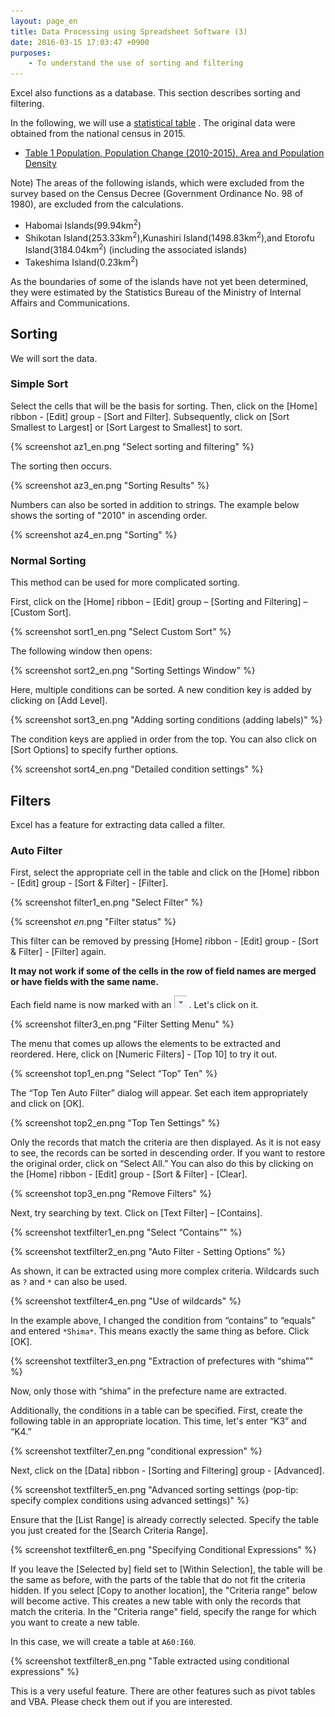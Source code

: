 ```yaml
---
layout: page_en
title: Data Processing using Spreadsheet Software (3)
date: 2016-03-15 17:03:47 +0900
purposes:
    - To understand the use of sorting and filtering
---
```


Excel also functions as a database. This section describes sorting and filtering.

In the following, we will use a [statistical table](./population.xlsx) . The original data were obtained from the national census in 2015.

-   [Table 1 Population, Population Change (2010-2015), Area and Population Density](http://www.e-stat.go.jp/SG1/estat/GL08020103.do?_csvDownload_&fileId=000007591144&releaseCount=2)

<div class="panel panel-default">
<div class="panel-body">
Note) The areas of the following islands, which were excluded from the survey based on the Census Decree (Government Ordinance No. 98 of 1980), are excluded from the calculations.
<ul>
<li>Habomai Islands(99.94km<sup>2</sup>)</li>
<li>Shikotan Island(253.33km<sup>2</sup>),Kunashiri Island(1498.83km<sup>2</sup>),and Etorofu Island(3184.04km<sup>2</sup>) (including the associated islands)</li>
<li>Takeshima Island(0.23km<sup>2</sup>)</li>
</ul>
As the boundaries of some of the islands have not yet been determined, they were estimated by the Statistics Bureau of the Ministry of Internal Affairs and Communications.
</div>
</div>


Sorting
------

We will sort the data.

### Simple Sort

Select the cells that will be the basis for sorting. Then, click on the [Home] ribbon - [Edit] group - [Sort and Filter]. Subsequently, click on [Sort Smallest to Largest] or [Sort Largest to Smallest] to sort.

{% screenshot az1_en.png "Select sorting and filtering" %}

The sorting then occurs.

{% screenshot az3_en.png "Sorting Results" %}

Numbers can also be sorted in addition to strings. The example below shows the sorting of "2010" in ascending order.

{% screenshot az4_en.png "Sorting" %}

### Normal Sorting

This method can be used for more complicated sorting.

First, click on the [Home] ribbon – [Edit] group – [Sorting and Filtering] – [Custom Sort].

{% screenshot sort1_en.png "Select Custom Sort" %}

The following window then opens:

{% screenshot sort2_en.png "Sorting Settings Window" %}

Here, multiple conditions can be sorted. A new condition key is added by clicking on [Add Level].

{% screenshot sort3_en.png "Adding sorting conditions (adding labels)" %}

The condition keys are applied in order from the top. You can also click on [Sort Options] to specify further options.

{% screenshot sort4_en.png "Detailed condition settings" %}


Filters
--------

Excel has a feature for extracting data called a filter.

### Auto Filter

First, select the appropriate cell in the table and click on the [Home] ribbon - [Edit] group - [Sort & Filter] - [Filter].

{% screenshot filter1_en.png "Select Filter" %}

{% screenshot _en_.png "Filter status" %}

This filter can be removed by pressing [Home] ribbon - [Edit] group - [Sort & Filter] - [Filter] again.

**It may not work if some of the cells in the row of field names are merged or have fields with the same name.**

Each field name is now marked with an ![](pic/filter.png) . Let's click on it.

{% screenshot filter3_en.png "Filter Setting Menu" %}

The menu that comes up allows the elements to be extracted and reordered. Here, click on [Numeric Filters] - [Top 10] to try it out.

{% screenshot top1_en.png "Select “Top” Ten" %}

The “Top Ten Auto Filter” dialog will appear. Set each item appropriately and click on [OK].

{% screenshot top2_en.png "Top Ten Settings" %}

Only the records that match the criteria are then displayed. As it is not easy to see, the records can be sorted in descending order. 
If you want to restore the original order, click on “Select All.” You can also do this by clicking on the [Home] ribbon - [Edit] group - [Sort & Filter] - [Clear].

{% screenshot top3_en.png "Remove Filters" %}

Next, try searching by text. Click on [Text Filter] – [Contains].

{% screenshot textfilter1_en.png "Select “Contains”" %}

{% screenshot textfilter2_en.png "Auto Filter - Setting Options" %}

As shown, it can be extracted using more complex criteria. Wildcards such as `?` and `*` can also be used.

{% screenshot textfilter4_en.png "Use of wildcards" %}

In the example above, I changed the condition from “contains” to “equals” and entered `*Shima*`. This means exactly the same thing as before. Click [OK].

{% screenshot textfilter3_en.png "Extraction of prefectures with “shima”" %}

Now, only those with “shima” in the prefecture name are extracted.

Additionally, the conditions in a table can be specified. 
First, create the following table in an appropriate location. This time, let's enter “K3” and “K4.”

{% screenshot textfilter7_en.png "conditional expression" %}

Next, click on the [Data] ribbon - [Sorting and Filtering] group - [Advanced].

{% screenshot textfilter5_en.png "Advanced sorting settings (pop-tip: specify complex conditions using advanced settings)" %}

Ensure that the [List Range] is already correctly selected. 
Specify the table you just created for the [Search Criteria Range].

{% screenshot textfilter6_en.png "Specifying Conditional Expressions" %}

If you leave the [Selected by] field set to [Within Selection], the table will be the same as before, with the parts of the table that do not fit the criteria hidden. 
If you select [Copy to another location], the "Criteria range" below will become active. 
This creates a new table with only the records that match the criteria. In the "Criteria range" field, specify the range for which you want to create a new table.

In this case, we will create a table at `A60:I60`.

{% screenshot textfilter8_en.png "Table extracted using conditional expressions" %}

This is a very useful feature.
There are other features such as pivot tables and VBA. Please check them out if you are interested.
